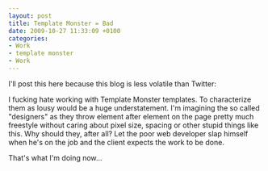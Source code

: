 ```yaml
---
layout: post
title: Template Monster = Bad
date: 2009-10-27 11:33:09 +0100
categories:
- Work
- template monster
- Work
---
```

<p>I'll post this here because this blog is less volatile than Twitter:</p>
<p>I fucking hate working with Template Monster templates. To characterize them as lousy would be a huge understatement. I'm imagining the so called "designers" as they throw element after element on the page pretty much freestyle without caring about pixel size, spacing or other stupid things like this. Why should they, after all? Let the poor web developer slap himself when he's on the job and the client expects the work to be done.</p>
<p>That's what I'm doing now...</p>
